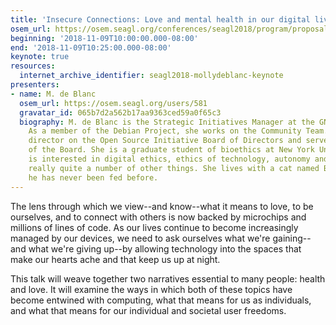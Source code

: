 ```yaml
---
title: 'Insecure Connections: Love and mental health in our digital lives'
osem_url: https://osem.seagl.org/conferences/seagl2018/program/proposals/581
beginning: '2018-11-09T10:00:00.000-08:00'
end: '2018-11-09T10:25:00.000-08:00'
keynote: true
resources:
  internet_archive_identifier: seagl2018-mollydeblanc-keynote
presenters:
- name: M. de Blanc
  osem_url: https://osem.seagl.org/users/581
  gravatar_id: 065b7d2a562b17aa9363ced59a0f65c3
  biography: M. de Blanc is the Strategic Initiatives Manager at the GNOME Foundation.
    As a member of the Debian Project, she works on the Community Team. She was a
    director on the Open Source Initiative Board of Directors and served as President
    of the Board. She is a graduate student of bioethics at New York University. She
    is interested in digital ethics, ethics of technology, autonomy and consent, and
    really quite a number of other things. She lives with a cat named Bash who swears
    he has never been fed before.
---
```


The lens through which we view--and know--what it means to love, to be ourselves, and to connect with others is now backed by microchips and millions of lines of code. As our lives continue to become increasingly managed by our devices, we need to ask ourselves what we're gaining--and what we're giving up--by allowing technology into the spaces that make our hearts ache and that keep us up at night.

This talk will weave together two narratives essential to many people: health and love. It will examine the ways in which both of these topics have become entwined with computing, what that means for us as individuals, and what that means for our individual and societal user freedoms.
